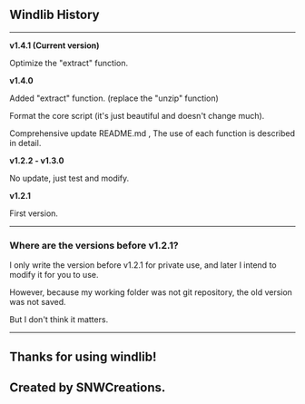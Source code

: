 ## **Windlib History**

---

**v1.4.1 (Current version)**

Optimize the "extract" function.

**v1.4.0**

Added "extract" function. (replace the "unzip" function)

Format the core script (it's just beautiful and doesn't change much).

Comprehensive update README.md , The use of each function is described in detail.

**v1.2.2 - v1.3.0**

No update, just test and modify.

**v1.2.1**

First version.

---

### Where are the versions before v1.2.1?

I only write the version before v1.2.1 for private use, and later I intend to modify it for you to use.

However, because my working folder was not git repository, the old version was not saved.

But I don't think it matters.

---

## Thanks for using windlib!
## Created by SNWCreations.